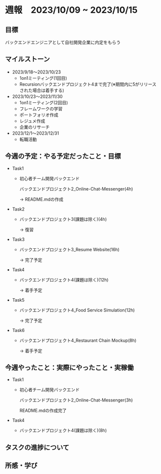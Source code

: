 # 週報　2023/10/09 ~ 2023/10/15

## 目標
バックエンドエンジニアとして自社開発企業に内定をもらう

## マイルストーン
- 2023/9/18〜2023/10/23
    - 1on1ミーティング(1回目)
    - Recursionバックエンドプロジェクト4まで完了(※期間内に5がリリースされた場合は着手する)
- 2023/10/23〜2023/11/30
    - 1on1ミーティング(2回目)
    - フレームワークの学習
    - ポートフォリオ作成
    - レジュメ作成
    - 企業のリサーチ
- 2023/12/1〜2023/12/31
    - 転職活動

## 今週の予定：やる予定だったこと・目標
- Task1
    - 初心者チーム開発バックエンド

        バックエンドプロジェクト2_Online-Chat-Messenger(4h)
        
        → README.mdの作成

- Task2
    - バックエンドプロジェクト3(課題は除く)(4h)

        → 復習

- Task3
    - バックエンドプロジェクト3_Resume Website(16h)

        → 完了予定

- Task4
    - バックエンドプロジェクト4(課題は除く)(12h)

        → 着手予定

- Task5
    - バックエンドプロジェクト4_Food Service Simulation(12h)

        → 完了予定

- Task6
    - バックエンドプロジェクト4_Restaurant Chain Mockup(8h)

        → 着手予定

## 今週やったこと：実際にやったこと・実稼働
- Task1
    - 初心者チーム開発バックエンド

        バックエンドプロジェクト2_Online-Chat-Messenger(3h)
        
        README.mdの作成完了

- Task4
    - バックエンドプロジェクト4(課題は除く)(8h)

        

## タスクの進捗について

## 所感・学び

